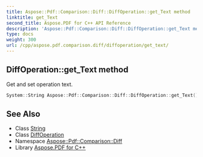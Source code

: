 ```yaml
---
title: Aspose::Pdf::Comparison::Diff::DiffOperation::get_Text method
linktitle: get_Text
second_title: Aspose.PDF for C++ API Reference
description: 'Aspose::Pdf::Comparison::Diff::DiffOperation::get_Text method. Get and set operation text in C++.'
type: docs
weight: 300
url: /cpp/aspose.pdf.comparison.diff/diffoperation/get_text/
---
```

## DiffOperation::get_Text method


Get and set operation text.

```cpp
System::String Aspose::Pdf::Comparison::Diff::DiffOperation::get_Text() const
```

## See Also

* Class [String](../../../system/string/)
* Class [DiffOperation](../)
* Namespace [Aspose::Pdf::Comparison::Diff](../../)
* Library [Aspose.PDF for C++](../../../)
